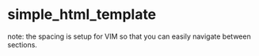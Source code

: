 # simple_html_template

note: the spacing is setup for VIM so that you can easily navigate between sections.
